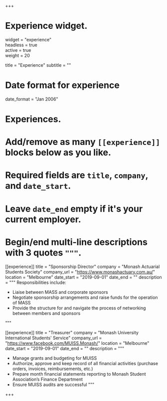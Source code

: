 +++
# Experience widget.
widget = "experience"  
headless = true  
active = true  
weight = 20  

title = "Experience"
subtitle = ""

# Date format for experience

date_format = "Jan 2006"

# Experiences.
#   Add/remove as many `[[experience]]` blocks below as you like.
#   Required fields are `title`, `company`, and `date_start`.
#   Leave `date_end` empty if it's your current employer.
#   Begin/end multi-line descriptions with 3 quotes `"""`.

[[experience]]
  title = "Sponsorship Director"
  company = "Monash Actuarial Students Society"
  company_url = "https://www.monashactuary.com.au/"
  location = "Melbourne"
  date_start = "2019-09-01"
  date_end = ""
  description = """
  Responsibilities include:
  
  * Liaise between MASS and corporate sponsors
  * Negotiate sponsorship arrangements and raise funds for the operation of MASS
  * Provide the structure for and navigate the process of networking between members and sponsors
  
  """

[[experience]]
  title = "Treasurer"
  company = "Monash University International Students' Service"
  company_url = "https://www.facebook.com/MUISS.Monash/"
  location = "Melbourne"
  date_start = "2019-09-01"
  date_end = ""
  description = """
  
  * Manage grants and budgeting for MUISS
  * Authorize, approve and keep record of all financial activities (purchase orders, invoices, reimbursements, etc.)
  * Prepare month financial statements reporting to Monash Student Association’s Finance Department
  * Ensure MUISS audits are successful
  """

+++
